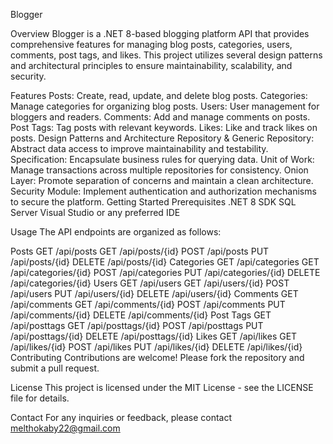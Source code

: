 Blogger


Overview
Blogger is a .NET 8-based blogging platform API that provides comprehensive features for managing blog posts, categories, users, comments, post tags, and likes. This project utilizes several design patterns and architectural principles to ensure maintainability, scalability, and security.

Features
Posts: Create, read, update, and delete blog posts.
Categories: Manage categories for organizing blog posts.
Users: User management for bloggers and readers.
Comments: Add and manage comments on posts.
Post Tags: Tag posts with relevant keywords.
Likes: Like and track likes on posts.
Design Patterns and Architecture
Repository & Generic Repository: Abstract data access to improve maintainability and testability.
Specification: Encapsulate business rules for querying data.
Unit of Work: Manage transactions across multiple repositories for consistency.
Onion Layer: Promote separation of concerns and maintain a clean architecture.
Security Module: Implement authentication and authorization mechanisms to secure the platform.
Getting Started
Prerequisites
.NET 8 SDK
SQL Server
Visual Studio or any preferred IDE

Usage
The API endpoints are organized as follows:

Posts
GET /api/posts
GET /api/posts/{id}
POST /api/posts
PUT /api/posts/{id}
DELETE /api/posts/{id}
Categories
GET /api/categories
GET /api/categories/{id}
POST /api/categories
PUT /api/categories/{id}
DELETE /api/categories/{id}
Users
GET /api/users
GET /api/users/{id}
POST /api/users
PUT /api/users/{id}
DELETE /api/users/{id}
Comments
GET /api/comments
GET /api/comments/{id}
POST /api/comments
PUT /api/comments/{id}
DELETE /api/comments/{id}
Post Tags
GET /api/posttags
GET /api/posttags/{id}
POST /api/posttags
PUT /api/posttags/{id}
DELETE /api/posttags/{id}
Likes
GET /api/likes
GET /api/likes/{id}
POST /api/likes
PUT /api/likes/{id}
DELETE /api/likes/{id}
Contributing
Contributions are welcome! Please fork the repository and submit a pull request.

License
This project is licensed under the MIT License - see the LICENSE file for details.

Contact
For any inquiries or feedback, please contact melthokaby22@gmail.com
